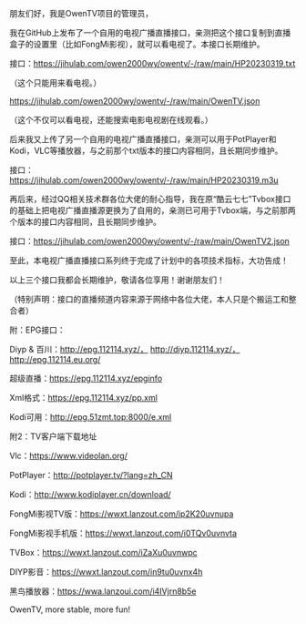 朋友们好，我是OwenTV项目的管理员，

我在GitHub上发布了一个自用的电视广播直播接口，亲测把这个接口复制到直播盒子的设置里（比如FongMi影视），就可以看电视了。本接口长期维护。

接口：https://jihulab.com/owen2000wy/owentv/-/raw/main/HP20230319.txt

（这个只能用来看电视。）

https://jihulab.com/owen2000wy/owentv/-/raw/main/OwenTV.json

（这个不仅可以看电视，还能搜索电影电视剧在线观看。）

后来我又上传了另一个自用的电视广播直播接口，亲测可以用于PotPlayer和Kodi，VLC等播放器，与之前那个txt版本的接口内容相同，且长期同步维护。

接口：https://jihulab.com/owen2000wy/owentv/-/raw/main/HP20230319.m3u

再后来，经过QQ相关技术群各位大佬的耐心指导，我在原“酷云七七”Tvbox接口的基础上把电视广播直播源更换为了自用的，亲测已可用于Tvbox端，与之前那两个版本的接口内容相同，且长期同步维护。

接口：https://jihulab.com/owen2000wy/owentv/-/raw/main/OwenTV2.json

至此，本电视广播直播接口系列终于完成了计划中的各项技术指标，大功告成！

以上三个接口我都会长期维护，敬请各位享用！谢谢朋友们！

（特别声明：接口的直播频道内容来源于网络中各位大佬，本人只是个搬运工和整合者）

附：EPG接口：

Diyp & 百川：http://epg.112114.xyz/， http://diyp.112114.xyz/， http://epg.112114.eu.org/ 

超级直播：https://epg.112114.xyz/epginfo

Xml格式：https://epg.112114.xyz/pp.xml

Kodi可用：http://epg.51zmt.top:8000/e.xml

附2：TV客户端下载地址

Vlc：https://www.videolan.org/

PotPlayer：http://potplayer.tv/?lang=zh_CN

Kodi：http://www.kodiplayer.cn/download/

FongMi影视TV版：https://wwxt.lanzout.com/ip2K20uvnupa

FongMi影视手机版：https://wwxt.lanzout.com/i0TQv0uvnvta

TVBox：https://wwxt.lanzout.com/iZaXu0uvnwpc

DIYP影音：https://wwxt.lanzout.com/in9tu0uvnx4h

黑鸟播放器：https://wwa.lanzoui.com/i4IVjrn8b5e

OwenTV, more stable, more fun!
